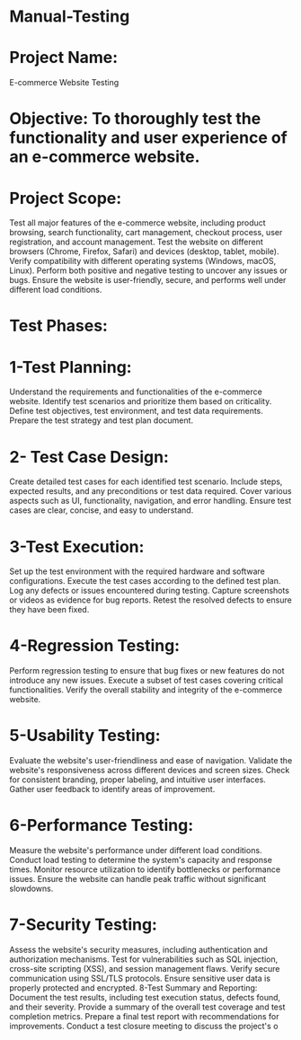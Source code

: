# Manual-Testing
# Project Name: 
E-commerce Website Testing
# Objective: To thoroughly test the functionality and user experience of an e-commerce website.
# Project Scope:
Test all major features of the e-commerce website, including product browsing, search functionality, cart management, checkout process, user registration, and account management.
Test the website on different browsers (Chrome, Firefox, Safari) and devices (desktop, tablet, mobile).
Verify compatibility with different operating systems (Windows, macOS, Linux).
Perform both positive and negative testing to uncover any issues or bugs.
Ensure the website is user-friendly, secure, and performs well under different load conditions.
# Test Phases:
# 1-Test Planning:
Understand the requirements and functionalities of the e-commerce website.
Identify test scenarios and prioritize them based on criticality.
Define test objectives, test environment, and test data requirements.
Prepare the test strategy and test plan document.
# 2- Test Case Design:
Create detailed test cases for each identified test scenario.
Include steps, expected results, and any preconditions or test data required.
Cover various aspects such as UI, functionality, navigation, and error handling.
Ensure test cases are clear, concise, and easy to understand.
# 3-Test Execution:
Set up the test environment with the required hardware and software configurations.
Execute the test cases according to the defined test plan.
Log any defects or issues encountered during testing.
Capture screenshots or videos as evidence for bug reports.
Retest the resolved defects to ensure they have been fixed.
# 4-Regression Testing:
Perform regression testing to ensure that bug fixes or new features do not introduce any new issues.
Execute a subset of test cases covering critical functionalities.
Verify the overall stability and integrity of the e-commerce website.
# 5-Usability Testing:
Evaluate the website's user-friendliness and ease of navigation.
Validate the website's responsiveness across different devices and screen sizes.
Check for consistent branding, proper labeling, and intuitive user interfaces.
Gather user feedback to identify areas of improvement.
# 6-Performance Testing:
Measure the website's performance under different load conditions.
Conduct load testing to determine the system's capacity and response times.
Monitor resource utilization to identify bottlenecks or performance issues.
Ensure the website can handle peak traffic without significant slowdowns.
# 7-Security Testing:
Assess the website's security measures, including authentication and authorization mechanisms.
Test for vulnerabilities such as SQL injection, cross-site scripting (XSS), and session management flaws.
Verify secure communication using SSL/TLS protocols.
Ensure sensitive user data is properly protected and encrypted.
8-Test Summary and Reporting:
Document the test results, including test execution status, defects found, and their severity.
Provide a summary of the overall test coverage and test completion metrics.
Prepare a final test report with recommendations for improvements.
Conduct a test closure meeting to discuss the project's o
